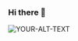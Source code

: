 ### Hi there 👋

<!--
**fredrikaarn/fredrikaarn** is a ✨ _special_ ✨ repository because its `README.md` (this file) appears on your GitHub profile.

Here are some ideas to get you started:

- 🔭 I’m currently working on ...
- 🌱 I’m currently learning ...
- 👯 I’m looking to collaborate on ...
- 🤔 I’m looking for help with ...
- 💬 Ask me about ...
- 📫 How to reach me: ...
- 😄 Pronouns: ...
- ⚡ Fun fact: ...
--> 
<picture>
 <source media="(prefers-color-scheme: dark)" srcset="https://cdn.frankerfacez.com/emoticon/249060/4" srcset="https://cdn.frankerfacez.com/emoticon/249060/4">
 <source media="(prefers-color-scheme: light)" srcset="https://cdn.frankerfacez.com/emoticon/249060/4">
 <img alt="YOUR-ALT-TEXT" src="https://cdn.frankerfacez.com/emoticon/249060/4">
</picture>
